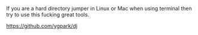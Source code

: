If you are a hard directory jumper in Linux or Mac when using terminal then try to use this fucking great tools.

https://github.com/ygpark/dj

